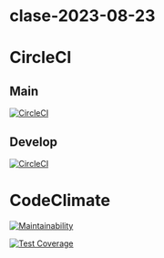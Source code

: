 # clase-2023-08-23

# CircleCI 

## Main

[![CircleCI](https://dl.circleci.com/status-badge/img/gh/EVAnci/clase-2023-08-23/tree/main.svg?style=svg)](https://dl.circleci.com/status-badge/redirect/gh/EVAnci/clase-2023-08-23/tree/main)

## Develop

[![CircleCI](https://dl.circleci.com/status-badge/img/gh/EVAnci/clase-2023-08-23/tree/develop.svg?style=svg)](https://dl.circleci.com/status-badge/redirect/gh/EVAnci/clase-2023-08-23/tree/develop)

# CodeClimate

[![Maintainability](https://api.codeclimate.com/v1/badges/bc71587af3b993fb5040/maintainability)](https://codeclimate.com/github/EVAnci/clase-2023-08-23/maintainability)

[![Test Coverage](https://api.codeclimate.com/v1/badges/bc71587af3b993fb5040/test_coverage)](https://codeclimate.com/github/EVAnci/clase-2023-08-23/test_coverage)
